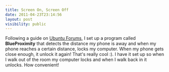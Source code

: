 ```yaml
---
title: Screen On, Screen Off
date: 2011-04-23T23:14:56
layout: post
visibility: public
---
```


Following a guide on [Ubuntu Forums](http://ubuntuforums.org/showthread.php?t=702372), I set up a program called **BlueProximity** that detects the distance my phone is away and when my phone reaches a certain distance, locks my computer. When my phone gets close enough, it unlock it again! That's really cool :). I have it set up so when I walk out of the room my computer locks and when I walk back in it unlocks. How convenient!
